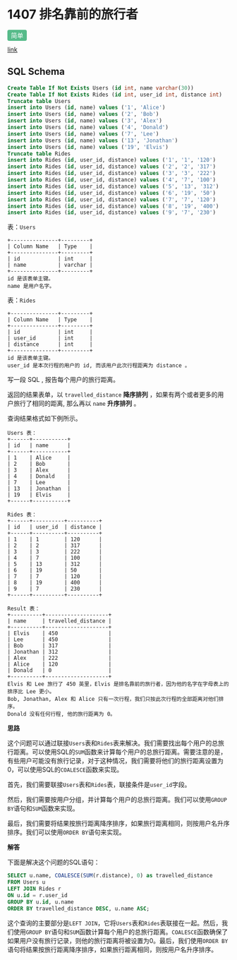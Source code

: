 # 1407 排名靠前的旅行者

<span style="background-color: #57bb8a; color: #fff; padding: 4px 8px; border-radius: 4px;">简单</span>

[link](https://leetcode.cn/problems/top-travellers/?envType=study-plan-v2&envId=sql-premium-50)

## SQL Schema
```sql
Create Table If Not Exists Users (id int, name varchar(30))
Create Table If Not Exists Rides (id int, user_id int, distance int)
Truncate table Users
insert into Users (id, name) values ('1', 'Alice')
insert into Users (id, name) values ('2', 'Bob')
insert into Users (id, name) values ('3', 'Alex')
insert into Users (id, name) values ('4', 'Donald')
insert into Users (id, name) values ('7', 'Lee')
insert into Users (id, name) values ('13', 'Jonathan')
insert into Users (id, name) values ('19', 'Elvis')
Truncate table Rides
insert into Rides (id, user_id, distance) values ('1', '1', '120')
insert into Rides (id, user_id, distance) values ('2', '2', '317')
insert into Rides (id, user_id, distance) values ('3', '3', '222')
insert into Rides (id, user_id, distance) values ('4', '7', '100')
insert into Rides (id, user_id, distance) values ('5', '13', '312')
insert into Rides (id, user_id, distance) values ('6', '19', '50')
insert into Rides (id, user_id, distance) values ('7', '7', '120')
insert into Rides (id, user_id, distance) values ('8', '19', '400')
insert into Rides (id, user_id, distance) values ('9', '7', '230')
```

表：`Users`

```
+---------------+---------+
| Column Name   | Type    |
+---------------+---------+
| id            | int     |
| name          | varchar |
+---------------+---------+
id 是该表单主键。
name 是用户名字。
```

 

表：`Rides`

```
+---------------+---------+
| Column Name   | Type    |
+---------------+---------+
| id            | int     |
| user_id       | int     |
| distance      | int     |
+---------------+---------+
id 是该表单主键。
user_id 是本次行程的用户的 id, 而该用户此次行程距离为 distance 。
```

 

写一段 SQL , 报告每个用户的旅行距离。

返回的结果表单，以 `travelled_distance` **降序排列** ，如果有两个或者更多的用户旅行了相同的距离, 那么再以 `name` **升序排列** 。

查询结果格式如下例所示。

```
Users 表：
+------+-----------+
| id   | name      |
+------+-----------+
| 1    | Alice     |
| 2    | Bob       |
| 3    | Alex      |
| 4    | Donald    |
| 7    | Lee       |
| 13   | Jonathan  |
| 19   | Elvis     |
+------+-----------+

Rides 表：
+------+----------+----------+
| id   | user_id  | distance |
+------+----------+----------+
| 1    | 1        | 120      |
| 2    | 2        | 317      |
| 3    | 3        | 222      |
| 4    | 7        | 100      |
| 5    | 13       | 312      |
| 6    | 19       | 50       |
| 7    | 7        | 120      |
| 8    | 19       | 400      |
| 9    | 7        | 230      |
+------+----------+----------+

Result 表：
+----------+--------------------+
| name     | travelled_distance |
+----------+--------------------+
| Elvis    | 450                |
| Lee      | 450                |
| Bob      | 317                |
| Jonathan | 312                |
| Alex     | 222                |
| Alice    | 120                |
| Donald   | 0                  |
+----------+--------------------+
Elvis 和 Lee 旅行了 450 英里，Elvis 是排名靠前的旅行者，因为他的名字在字母表上的排序比 Lee 更小。
Bob, Jonathan, Alex 和 Alice 只有一次行程，我们只按此次行程的全部距离对他们排序。
Donald 没有任何行程, 他的旅行距离为 0。
```

**思路**

这个问题可以通过联接`Users`表和`Rides`表来解决。我们需要找出每个用户的总旅行距离。可以使用SQL的`SUM`函数来计算每个用户的总旅行距离。需要注意的是，有些用户可能没有旅行记录，对于这种情况，我们需要将他们的旅行距离设置为0，可以使用SQL的`COALESCE`函数来实现。

首先，我们需要联接`Users`表和`Rides`表，联接条件是`user_id`字段。

然后，我们需要按用户分组，并计算每个用户的总旅行距离。我们可以使用`GROUP BY`语句和`SUM`函数来实现。

最后，我们需要将结果按旅行距离降序排序，如果旅行距离相同，则按用户名升序排序。我们可以使用`ORDER BY`语句来实现。



**解答**

下面是解决这个问题的SQL语句：

```sql
SELECT u.name, COALESCE(SUM(r.distance), 0) as travelled_distance
FROM Users u
LEFT JOIN Rides r
ON u.id = r.user_id
GROUP BY u.id, u.name
ORDER BY travelled_distance DESC, u.name ASC;
```

这个查询的主要部分是`LEFT JOIN`，它将`Users`表和`Rides`表联接在一起。然后，我们使用`GROUP BY`语句和`SUM`函数计算每个用户的总旅行距离。`COALESCE`函数确保了如果用户没有旅行记录，则他的旅行距离将被设置为0。最后，我们使用`ORDER BY`语句将结果按旅行距离降序排序，如果旅行距离相同，则按用户名升序排序。